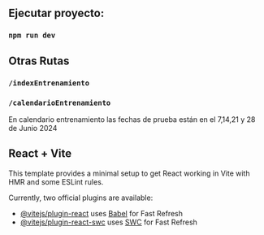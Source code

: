 ## Ejecutar proyecto:
### `npm run dev`

## Otras Rutas
### `/indexEntrenamiento`
### `/calendarioEntrenamiento`
En calendario entrenamiento las fechas de prueba están en el 7,14,21 y 28 de Junio 2024

## React + Vite

This template provides a minimal setup to get React working in Vite with HMR and some ESLint rules.

Currently, two official plugins are available:

- [@vitejs/plugin-react](https://github.com/vitejs/vite-plugin-react/blob/main/packages/plugin-react/README.md) uses [Babel](https://babeljs.io/) for Fast Refresh
- [@vitejs/plugin-react-swc](https://github.com/vitejs/vite-plugin-react-swc) uses [SWC](https://swc.rs/) for Fast Refresh
